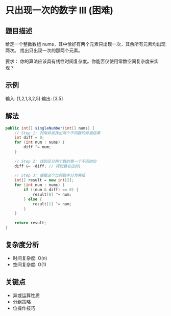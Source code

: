 # 只出现一次的数字 III (困难)

## 题目描述
给定一个整数数组 nums，其中恰好有两个元素只出现一次，其余所有元素均出现两次。 找出只出现一次的那两个元素。

要求：
你的算法应该具有线性时间复杂度。你能否仅使用常数空间复杂度来实现？

## 示例
输入: [1,2,1,3,2,5]
输出: [3,5]

## 解法
```java
public int[] singleNumber(int[] nums) {
    // Step 1: 利用异或找出两个不同数的异或结果
    int diff = 0;
    for (int num : nums) {
        diff ^= num;
    }
    
    // Step 2: 找到区分两个数的第一个不同的位
    diff &= -diff; // 得到最右边的1
    
    // Step 3: 根据这个位将数字分为两组
    int[] result = new int[2];
    for (int num : nums) {
        if ((num & diff) == 0) {
            result[0] ^= num;
        } else {
            result[1] ^= num;
        }
    }
    
    return result;
}
```

## 复杂度分析
- 时间复杂度: O(n)
- 空间复杂度: O(1)

## 关键点
- 异或运算性质
- 分组策略
- 位操作技巧
